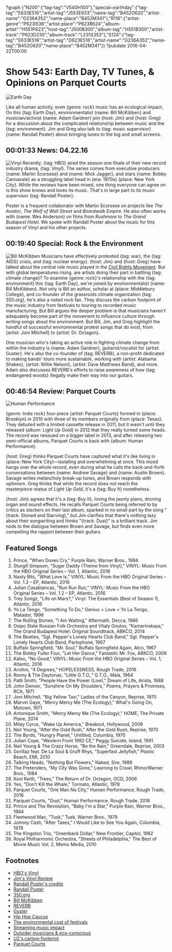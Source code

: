 ?graph {"N200":{"tag-tag":"V540H100"},"special~earthday":{"tag-tag":"E633E516","artist-tag":"J553E633","name-tag":"B452O620","artist-name":"G236A352","name-place":"B452M341"},"R116":{"artist-genre":"P623I536","artist-place":"P623B624","album-artist":"H551P623","host-tag":"J500B300","album-tag":"H551B300","artist-track":"P623D230","album-track":"L231S353"},"S124":{"tag-tag":"E633E516","artist-tag":"D623E516","artist-name":"G236A352","name-tag":"B452O620","name-place":"B452M341"}}
?pubdate 2016-04-22T00:00

# Show 543: Earth Day, TV Tunes, & Opinions on Parquet Courts

![Earth Day](//static.soundopinions.org/images/2016/earthday_web.jpg)

Like all human activity, even {genre: rock} music has an ecological impact. On this {tag: Earth Day}, environmentalist {name: Bill McKibben} and musician/activist {name: Adam Gardner} join {host: Jim} and {host: Greg} for a discussion about the complicated relationship between music and the {tag: environment}. Jim and Greg also talk to {tag: music supervisor} {name: Randall Poster} about bringing tunes to the big and small screens.


## 00:01:33 News: 04.22.16
![Vinyl](//static.soundopinions.org/images/2016/vinyl.jpg)
Recently, {tag: HBO} aired the season one finale of their new record industry drama, {tag: *Vinyl*}. The series comes from executive producers {name: Martin Scorsese} and {name: Mick Jagger}, and stars {name: Bobby Cannavale} as a struggling label head in {era: 1970s} {place: New York City}. While the reviews have been mixed, one thing everyone can agree on is this show knows and loves its music. That's in large part to its music supervisor {tag: Randall Poster}. 

Poster is a frequent collaborator with Martin Scorsese on projects like *The Aviator*, *The Wolf of Wall Street* and *Boardwalk Empire*. He also often works with {name: Wes Anderson} on films from *Rushmore* to *The Grand Budapest Hotel*. We spoke with Randall Poster about the music for this season of *Vinyl* and his other projects.


## 00:19:40 Special: Rock & the Environment
![Bill McKibben](//static.soundopinions.org/images/2016/bill_mckibben_web.jpg)
Musicians have effectively protested {tag: war}, the {tag: AIDS} crisis, and {tag: nuclear energy}. {host: Jim} and {host: Greg} have talked about the central role music played in the [Civil Rights Movement](http://soundopinions.org/show/534/). But with global temperatures rising, are artists doing their part in battling {tag: climate change}? To examine {genre: rock}'s relationship with the {tag: environment} this {tag: Earth Day}, we're joined by environmentalist {name: Bill McKibben}. Not only is Bill an author, scholar at {place: Middlebury College}, and co-founder of the grassroots climate organization {tag: 350.org}, he's also a noted rock fan. They discuss the carbon footprint of the music industry from festivals to touring to recorded music manufacturing. But Bill argues the deeper problem is that musicians haven't adequately become part of the movement to influence culture through writing songs about the environment. But Bill, Jim, and Greg highlight the handful of successful environmental protest songs that do exist, from {artist: Joni Mitchell} to {artist: Dr. Octagon}.

One musician who's taking an active role in fighting climate change from within the industry is {name: Adam Gardner}, guitarist/vocalist for {artist: Guster}. He's also the co-founder of {tag: REVERB}, a non-profit dedicated to making bands' tours more sustainable, working with {artist: Alabama Shakes}, {artist: Willie Nelson}, {artist: Dave Matthews Band}, and more. Adam also discusses REVERB's efforts to raise awareness of how {tag: endangered woods} illegally make their way into our guitars.


## 00:46:54 Review: Parquet Courts
![Human Performance](http://is5.mzstatic.com/image/thumb/Music49/v4/2b/64/e3/2b64e319-ee90-aadf-9070-c6abd877ed96/source/600x600bb.jpg "570708990/1077755596")

{genre: Indie rock} four-piece {artist: Parquet Courts} formed in {place: Brooklyn} in 2010 with three of its members originally from {place: Texas}. They debuted with a limited cassette release in 2011, but it wasn't until they released {album: Light Up Gold} in 2012 that they really turned some heads. The record was reissued on a bigger label in 2013, and after releasing two semi-official albums, Parquet Courts is back with {album: Human Performance}. 
  
{host: Greg} thinks Parquet Courts have captured what it's like living in {place: New York City}—isolating and overwhelming at once. This mood hangs over the whole record, even during what he calls the back-and-forth conversations between {name: Andrew Savage} and {name: Austin Brown}. Savage writes melancholy break-up tunes, and Brown responds with optimism. Greg thinks that while the record does not reach the masterpiece-status of *Light Up Gold*, it's a {tag: Buy It} nonetheless.

{host: Jim} agrees that it's a {tag: Buy It}, loving the jaunty piano, droning organ and sound effects. He recalls Parquet Courts being referred to by critics as slackers on their last album, sparked in no small part by the song "{track: Stoned and Starving}," but Jim clarifies that there's nothing lazy about their songwriting and thinks "{track: Dust}" is a brilliant track. Jim nods to the dialogue between Brown and Savage, but finds even more compelling the rapport between their guitars. 


## Featured Songs

1. Prince, "When Doves Cry," Purple Rain, Warner Bros., 1984 
1. Sturgill Simpson, "Sugar Daddy (Theme from Vinyl)," VINYL: Music From the HBO Original Series – Vol. 1, Atlantic, 2016 
1. Nasty Bits, "What Love Is," VINYL: Music From the HBO Original Series – Vol. 1.3 – EP, Atlantic, 2016 
1. Julian Casablancas, "Run Run Run," VINYL: Music From the HBO Original Series – Vol. 1.2 – EP, Atlantic, 2016 
1. Trey Songz, "Life on Mars?," Vinyl: The Essentials (Best of Season 1), Atlantic, 2016 
1. Yo La Tengo, "Something To Do," Genius + Love = Yo La Tengo, Matador, 1996
1. The Rolling Stones, "I Am Waiting," Aftermath, Decca, 1966
1. Osipo State Russian Folk Orchestra and Vitaly Gnutov, "Kamarinskaya," The Grand Budapest Hotel: Original Soundtrack, ABKCO, 2014
1. The Beatles, "Sgt. Pepper's Lonely Hearts Club Band," Sgt. Pepper's Lonely Hearts Club Band, Parlophone, 1967 
1. Buffalo Springfield, "Mr. Soul," Buffalo Springfield Again, Atco, 1967 
1. The Bobby Fuller Four, "Let Her Dance," Fantastic Mr. Fox, ABKCO, 2009 
1. Kaleo, "No Good," VINYL: Music From the HBO Original Series – Vol. 1, Atlantic, 2016 
1. Anohni, "4 Degrees," HOPELESSNESS, Rough Trade, 2016 
1. Ronny & The Daytonas, "Little G.T.O.," G.T.O., Mala, 1964 
1. Patti Smith, "People Have the Power (Live)," Dream of Life, Arista, 1988 
1. John Denver, "Sunshine On My Shoulders," Poems, Prayers & Promises, RCA, 1971 
1. Joni Mitchell, "Big Yellow Taxi," Ladies of the Canyon, Reprise, 1970
1. Marvin Gaye, "Mercy Mercy Me (The Ecology)," What's Going On, Motown, 1971
1. Antonique Smith, "Mercy Mercy Me (The Ecology)," HOME, The Private Plane, 2014
1. Miley Cyrus, "Wake Up America," Breakout, Hollywood, 2008 
1. Neil Young, "After the Gold Rush," After the Gold Rush, Reprise, 1970 
1. The Byrds, "Hungry Planet," Untitled, Columbia, 1970 
1. Julian Cope, "Western Front 1992 CE," Peggy Suicide, Island, 1991 
1. Neil Young & The Crazy Horse, "Be the Rain," Greendale, Reprise, 2003 
1. Gorillaz feat. De La Soul & Gruff Rhys, "Superfast Jellyfish," Plastic Beach, EMI, 2010 
1. Talking Heads, "Nothing But Flowers," Naked, Sire, 1988 
1. The Pretenders, "My City Was Gone," Learning to Crawl, Rhino/Warner Bros., 1984 
1. Kool Keith, "Trees," The Return of Dr. Octagon, OCD, 2006
1. Yes, "Don't Kill the Whale," Tormato, Atlantic, 1978 
1. Parquet Courts, "One Man No City," Human Performance, Rough Trade, 2016 
1. Parquet Courts, "Dust," Human Performance, Rough Trade, 2016 
1. Prince and The Revolution, "Baby I'm a Star," Purple Rain, Warner Bros., 1984 
1. Fleetwood Mac, "Tusk," Tusk, Warner Bros., 1979 
1. Johnny Cash, "After Taxes," I Would Like to See You Again, Columbia, 1978 
1. The Kingston Trio, "Greenback Dollar," New Frontier, Capitol, 1962 
1. Royal Philharmonic Orchestra, "Streets of Philadelphia," The Best of Movie Music Vol. 2, Memo Media, 2010


## Footnotes
- [HBO's Vinyl](http://www.hbo.com/vinyl/)
- [Jim's Vinyl Review](https://www.wbez.org/shows/jim-derogatis/personality-crisis-are-frustration-and-heartache-all-that-vinyl-has-got/3d5c01b1-6333-431a-ab5c-0c2c0bc19204)
- [Randall Poster's credits](http://www.imdb.com/name/nm0692922/)
- [Randall Poster](http://www.searchparty-music.com/)
- [350.org](http://350.org/)
- [Bill McKibben](http://www.billmckibben.com/)
- [REVERB](http://reverb.org/)
- [Guster](http://www.guster.com/)
- [Hip Hop Caucus](http://www.hiphopcaucus.org/)
- [The environmental cost of festivals](http://www.laweekly.com/music/trashed-music-festivals-are-environmental-disasters-2614424)
- [Streaming music impact](https://www.washingtonpost.com/national/health-science/depending-on-how-you-listen-cds-may-be-the-environmentally-sensitive-choice/2013/05/24/9a6ff63c-c15e-11e2-bfdb-3886a561c1ff_story.html)
- [Outsider musicians & eco-conscious](http://www.theguardian.com/music/musicblog/2016/mar/22/eco-conscious-anohni-theesatisfaction-outsider-music-artists-challenge-ecocide-business)
- [U2's carbon footprint](http://www.theguardian.com/music/2009/jul/10/u2-world-tour-carbon-footprint)
- [Parquet Courts](https://parquetcourts.wordpress.com/)
